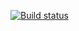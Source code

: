 [![Build status](https://ci.appveyor.com/api/projects/status/lyi9ni2nd1lwpeht?svg=true)](https://ci.appveyor.com/project/Isbocha/app-ibank)